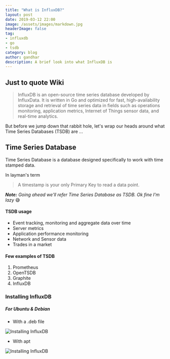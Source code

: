 ```yaml
---
title: "What is InfluxDB?"
layout: post
date: 2019-03-12 22:00
image: /assets/images/markdown.jpg
headerImage: false
tag:
- influxdb
- go
- tsdb
category: blog
author: gandhar
description: A brief look into what InfluxDB is
---
```


## Just to quote Wiki

> InfluxDB is an open-source time series database developed by InfluxData. It is written in Go and optimized for fast, high-availability storage and retrieval of time series data in fields such as operations monitoring, application metrics, Internet of Things sensor data, and real-time analytics.


But before we jump down that rabbit hole, let's wrap our heads around
what Time Series Databases (TSDB) are ...

## Time Series Database

Time Series Database is a database designed specifically to work with time stamped data.

In layman's term
> A timestamp is your only Primary Key to read a data point.

_**Note:** Going ahead we'll refer Time Series Database as TSDB. Ok fine I'm lazy_ 😅


#### TSDB usage
* Event tracking, monitoring and aggregate data over time
* Server metrics
* Application performance monitoring
* Network and Sensor data
* Trades in a market

#### Few examples of TSDB
1. Prometheus
1. OpenTSDB
1. Graphite
1. InfluxDB


### Installing InfluxDB

##### For Ubuntu & Debian

* With a .deb file

![Installing InfluxDB](https://s3.ap-south-1.amazonaws.com/jinchuuriki91.github.io/influxdb_step1.png)

* With apt

![Installing InfluxDB](https://s3.ap-south-1.amazonaws.com/jinchuuriki91.github.io/influxdb_step2.png)